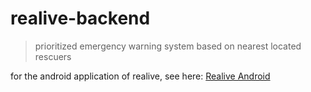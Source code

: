 # realive-backend

> prioritized emergency warning system based on nearest located rescuers

for the android application of realive, see here: [Realive Android](https://drive.google.com/drive/u/0/#folders/0BzIPe4EEcSh5SVpLRHc1TG5nN28)
